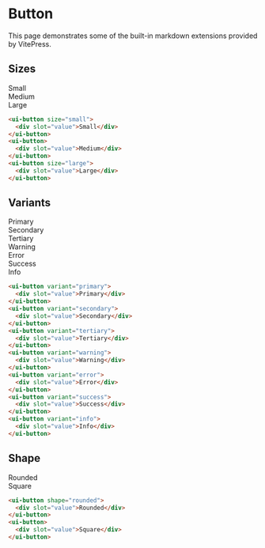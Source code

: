 # Button

This page demonstrates some of the built-in markdown extensions provided by VitePress.

<script setup>
import './button';
import '../icon/icon'
</script>

## Sizes

<div class="p-12 bg-preview flex gap-4 justify-center items-center rounded-xl">
  <ui-button size="small">
    <div slot="value">Small</div>
  </ui-button>
  <ui-button>
    <div slot="value">Medium</div>
  </ui-button>
  <ui-button size="large">
    <div slot="value">Large</div>
  </ui-button>
</div>

```html
<ui-button size="small">
  <div slot="value">Small</div>
</ui-button>
<ui-button>
  <div slot="value">Medium</div>
</ui-button>
<ui-button size="large">
  <div slot="value">Large</div>
</ui-button>
```

## Variants

<div class="p-12 bg-preview flex flex-wrap gap-4 justify-center rounded-xl">
  <ui-button variant="primary">
    <div slot="value">Primary</div>
  </ui-button>
  <ui-button variant="secondary">
    <div slot="value">Secondary</div>
  </ui-button>
  <ui-button variant="tertiary">
    <div slot="value">Tertiary</div>
  </ui-button>
  <ui-button variant="warning">
    <div slot="value">Warning</div>
  </ui-button>
  <ui-button variant="error">
    <div slot="value">Error</div>
  </ui-button>
  <ui-button variant="success">
    <div slot="value">Success</div>
  </ui-button>
  <ui-button variant="info">
    <div slot="value">Info</div>
  </ui-button>
</div>

```html
<ui-button variant="primary">
  <div slot="value">Primary</div>
</ui-button>
<ui-button variant="secondary">
  <div slot="value">Secondary</div>
</ui-button>
<ui-button variant="tertiary">
  <div slot="value">Tertiary</div>
</ui-button>
<ui-button variant="warning">
  <div slot="value">Warning</div>
</ui-button>
<ui-button variant="error">
  <div slot="value">Error</div>
</ui-button>
<ui-button variant="success">
  <div slot="value">Success</div>
</ui-button>
<ui-button variant="info">
  <div slot="value">Info</div>
</ui-button>
```

## Shape

<div class="p-12 bg-preview flex gap-4 justify-center items-center rounded-xl">
  <ui-button shape="rounded" variant="secondary">
    <div slot="value">Rounded</div>
  </ui-button>
  <ui-button>
    <div slot="value">Square</div>
  </ui-button>
</div>

```html
<ui-button shape="rounded">
  <div slot="value">Rounded</div>
</ui-button>
<ui-button>
  <div slot="value">Square</div>
</ui-button>
```
